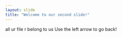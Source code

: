 ```yaml
---
layout: slide
title: "Welcome to our second slide!"
---
```

all ur file r belong to us
Use the left arrow to go back!

